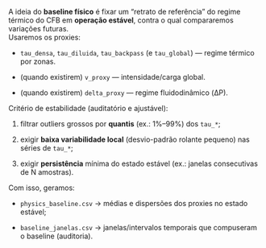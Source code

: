 A ideia do **baseline físico** é fixar um “retrato de referência” do regime térmico do CFB em **operação estável**, contra o qual compararemos variações futuras.  
Usaremos os proxies:

- `tau_densa`, `tau_diluida`, `tau_backpass` (e `tau_global`) — regime térmico por zonas.
    
- (quando existirem) `v_proxy` — intensidade/carga global.
    
- (quando existirem) `delta_proxy` — regime fluidodinâmico (ΔP).
    

Critério de estabilidade (auditatório e ajustável):

1. filtrar outliers grossos por **quantis** (ex.: 1%–99%) dos `tau_*`;
    
2. exigir **baixa variabilidade local** (desvio-padrão rolante pequeno) nas séries de `tau_*`;
    
3. exigir **persistência** mínima do estado estável (ex.: janelas consecutivas de N amostras).
    

Com isso, geramos:

- `physics_baseline.csv` → médias e dispersões dos proxies no estado estável;
    
- `baseline_janelas.csv` → janelas/intervalos temporais que compuseram o baseline (auditoria).